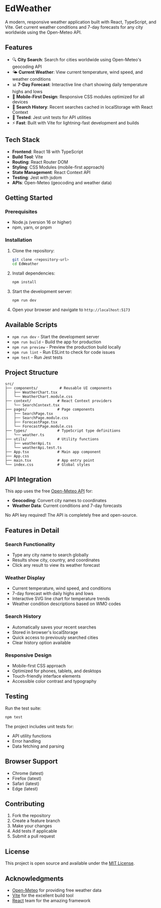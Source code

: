 # EdWeather

A modern, responsive weather application built with React, TypeScript, and Vite. Get current weather conditions and 7-day forecasts for any city worldwide using the Open-Meteo API.

## Features

- 🔍 **City Search**: Search for cities worldwide using Open-Meteo's geocoding API
- 🌤️ **Current Weather**: View current temperature, wind speed, and weather conditions
- 📊 **7-Day Forecast**: Interactive line chart showing daily temperature highs and lows
- 📱 **Mobile-First Design**: Responsive CSS modules optimized for all devices
- 💾 **Search History**: Recent searches cached in localStorage with React Context
- 🧪 **Tested**: Jest unit tests for API utilities
- ⚡ **Fast**: Built with Vite for lightning-fast development and builds

## Tech Stack

- **Frontend**: React 18 with TypeScript
- **Build Tool**: Vite
- **Routing**: React Router DOM
- **Styling**: CSS Modules (mobile-first approach)
- **State Management**: React Context API
- **Testing**: Jest with jsdom
- **APIs**: Open-Meteo (geocoding and weather data)

## Getting Started

### Prerequisites

- Node.js (version 16 or higher)
- npm, yarn, or pnpm

### Installation

1. Clone the repository:
   ```bash
   git clone <repository-url>
   cd EdWeather
   ```

2. Install dependencies:
   ```bash
   npm install
   ```

3. Start the development server:
   ```bash
   npm run dev
   ```

4. Open your browser and navigate to `http://localhost:5173`

## Available Scripts

- `npm run dev` - Start the development server
- `npm run build` - Build the app for production
- `npm run preview` - Preview the production build locally
- `npm run lint` - Run ESLint to check for code issues
- `npm test` - Run Jest tests

## Project Structure

```
src/
├── components/          # Reusable UI components
│   ├── WeatherChart.tsx
│   └── WeatherChart.module.css
├── context/            # React Context providers
│   └── SearchContext.tsx
├── pages/              # Page components
│   ├── SearchPage.tsx
│   ├── SearchPage.module.css
│   ├── ForecastPage.tsx
│   └── ForecastPage.module.css
├── types/              # TypeScript type definitions
│   └── weather.ts
├── utils/              # Utility functions
│   ├── weatherApi.ts
│   └── weatherApi.test.ts
├── App.tsx             # Main app component
├── App.css
├── main.tsx            # App entry point
└── index.css           # Global styles
```

## API Integration

This app uses the free [Open-Meteo API](https://open-meteo.com/) for:

- **Geocoding**: Convert city names to coordinates
- **Weather Data**: Current conditions and 7-day forecasts

No API key required! The API is completely free and open-source.

## Features in Detail

### Search Functionality
- Type any city name to search globally
- Results show city, country, and coordinates
- Click any result to view its weather forecast

### Weather Display
- Current temperature, wind speed, and conditions
- 7-day forecast with daily highs and lows
- Interactive SVG line chart for temperature trends
- Weather condition descriptions based on WMO codes

### Search History
- Automatically saves your recent searches
- Stored in browser's localStorage
- Quick access to previously searched cities
- Clear history option available

### Responsive Design
- Mobile-first CSS approach
- Optimized for phones, tablets, and desktops
- Touch-friendly interface elements
- Accessible color contrast and typography

## Testing

Run the test suite:

```bash
npm test
```

The project includes unit tests for:
- API utility functions
- Error handling
- Data fetching and parsing

## Browser Support

- Chrome (latest)
- Firefox (latest)
- Safari (latest)
- Edge (latest)

## Contributing

1. Fork the repository
2. Create a feature branch
3. Make your changes
4. Add tests if applicable
5. Submit a pull request

## License

This project is open source and available under the [MIT License](LICENSE).

## Acknowledgments

- [Open-Meteo](https://open-meteo.com/) for providing free weather data
- [Vite](https://vitejs.dev/) for the excellent build tool
- [React](https://reactjs.org/) team for the amazing framework
